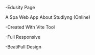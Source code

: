 -Edusity Page

A Spa Web App About Studiyng (Online)


-Created With Vite Tool


-Full Responsive


-BeatiFull Design

 
 
